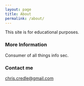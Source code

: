 ```yaml
---
layout: page
title: About
permalink: /about/
---
```


This site is for educational purposes.

### More Information

Consumer of all things info sec.

### Contact me

[chris.credle@gmail.com](mailto:chris.credle@gmail.com)
